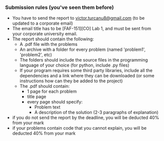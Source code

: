 ### Submission rules (you've seen them before)
- You have to send the report to victor.turcanu8@gmail.com (to be updated to a corporate email)
- The email title has to be [FAF-151][CO] Lab 1, and must be sent from your corporate university email.
- The report should contain the following:
  - A .pdf file with the problems
  - An archive with a folder for every problem (named 'problem1', 'problem2', etc)
  - The folders should include the source files in the programming language of your choice (for python, include .py files)
  - If your program requires some third party libraries, include all the dependencies and a link where they can be downloaded (or some instructions how can they be added to the project)
  - The .pdf should contain:
    - 1 page for each problem
    - title page
    - every page should specify:
      - Problem text
      - A description of the solution (2-3 paragraphs of explanation)
- if you do not send the report by the deadline, you will be deducted 40% from your mark
- if your problems contain code that you cannot explain, you will be deducted 40% from your mark